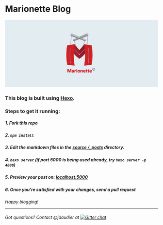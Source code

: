 # Marionette Blog
![screenshot](logo.png)

### This blog is built using [Hexo](http://hexo.io).

### Steps to get it running:

##### 1. Fork this repo
##### 2. `npm install`
##### 3. Edit the markdown files in the [source /_posts](https://github.com/marionettejs/blog/tree/master/source/_posts) directory.
##### 4. `hexo server` (if port 5000 is being used already, try `hexo server -p 4000`)
##### 5. Preview your post on: [localhost:5000](http://localhost:5000)
##### 6. Once you're satisfied with your changes, send a pull request

*Happy blogging!*


***************************
###### Got questions? Contact @jdaudier at [![Gitter chat](https://badges.gitter.im/marionettejs/backbone.marionette.png)](https://gitter.im/marionettejs/backbone.marionette)

